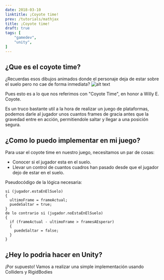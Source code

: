 ```yaml
---
date: 2018-03-10
linktitle: ¡Coyote time!
prev: /tutorials/mathjax
title: ¡Coyote time!
draft: true
tags: [
    "gamedev",
    "unity",
]
---
```


## ¿Que es el coyote time?
¿Recuerdas esos dibujos animados donde el personaje deja de estar sobre el suelo pero no cae de forma inmediata? 
![alt text](https://media.giphy.com/media/wPjJqp5iTzlsc/giphy.gif "Coyote time")

Pues esto es a lo que nos referimos con "Coyote Time", en honor a Willy E. Coyote.

Es un truco bastante util a la hora de realizar un juego de plataformas, podemos darle al jugador unos cuantos frames de gracia antes que la gravedad entre en acción, permitiendole saltar y llegar a una posición segura.

## ¿Como lo puedo implementar en mi juego?

Para usar el coyote time en nuestro juego, necesitamos un par de cosas:

- Conocer si el jugador esta en el suelo.
- Llevar un control de cuantos cuadros han pasado desde que el jugador dejo de estar en el suelo.

Pseudocódigo de la lógica necesaria:

```
si (jugador.estaEnElSuelo)
{
  ultimoFrame = frameActual;
  puedeSaltar = true;
}
de lo contrario si (jugador.noEstaEnElSuelo)
{
  if (frameActual - ultimoFrame > framesAEsperar)
  {
    puedeSaltar = false;
  }
}
```

## ¿Hey lo podria hacer en Unity?

¡Por supuesto! Vamos a realizar una simple implementación usando Colliders y RigidBodies

